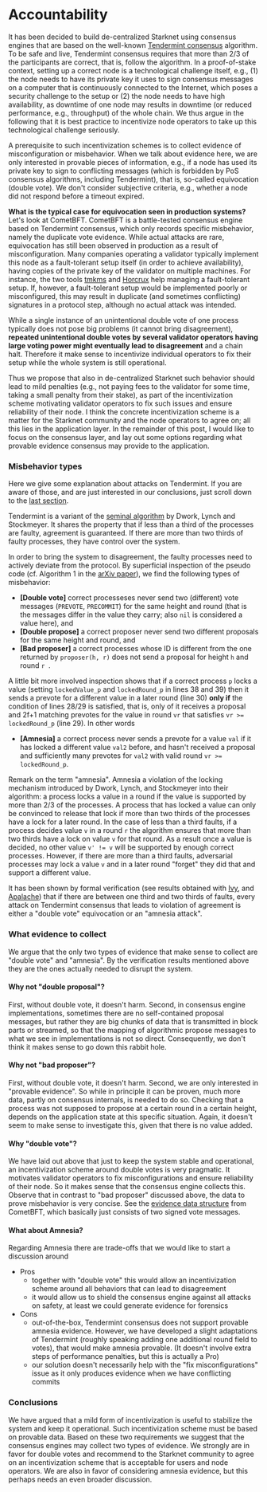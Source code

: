 # Accountability


It has been decided to build de-centralized Starknet using consensus engines that are based on the well-known [Tendermint consensus](https://arxiv.org/abs/1807.04938) algorithm. To be safe and live, Tendermint consensus requires that more than 2/3 of the participants are correct, that is, follow the algorithm. In a proof-of-stake context, setting up a correct node is a technological challenge itself, e.g., (1) the node needs to have its private key it uses to sign consensus messages on a computer that is continuously connected to the Internet, which poses a security challenge to the setup or (2) the node needs to have high availability, as downtime of one node may results in downtime (or reduced performance, e.g., throughput) of the whole chain. We thus argue in the following that it is best practice to incentivize node operators to take up this technological challenge seriously.

A prerequisite to such incentivization schemes is to collect evidence of misconfiguration or misbehavior. When we talk about evidence here, we are only interested in provable pieces of information, e.g., if a node has used its private key to sign to conflicting messages (which is forbidden by PoS consensus algorithms, including Tendermint), that is, so-called equivocation (double vote). We don't consider subjective criteria, e.g., whether a node did not respond before a timeout expired.

**What is the typical case for equivocation seen in production systems?** Let's look at
CometBFT. CometBFT is a battle-tested consensus engine based on Tendermint consensus, which
only records specific misbehavior, namely the duplicate vote evidence. While actual attacks are rare, equivocation has still been observed in production as a result of misconfiguration. Many companies operating a validator typically implement this node as a fault-tolerant setup itself (in order to achieve availability), having copies of the private key of the validator on multiple machines. For instance, the two tools [tmkms](https://github.com/iqlusioninc/tmkms) and [Horcrux](https://github.com/strangelove-ventures/horcrux) help managing a fault-tolerant setup.
If, however, a fault-tolerant setup would be implemented poorly or misconfigured, this may result in duplicate (and sometimes conflicting) signatures in a protocol step, although no actual attack was intended.

While a single instance of an unintentional double vote of one process typically does not pose big problems (it cannot bring disagreement), **repeated unintentional double votes by several validator operators having large voting power might eventually lead to disagreement** and a chain halt. Therefore it make sense to incentivize individual operators to fix their setup while the whole system is still operational.

Thus we propose that also in de-centralized Starknet such behavior should lead to mild penalties (e.g., not paying fees to the validator for some time, taking a small penalty from their stake), as part of the incentivization scheme motivating validator operators to fix such issues and ensure reliability of their node. I think the concrete incentivization scheme is a matter for the Starknet community and the node operators to agree on; all this lies in the application layer. In the remainder of this post, I would like to focus on the consensus layer, and lay out some options regarding what provable evidence consensus may provide to the application.

### Misbehavior types

Here we give some explanation about attacks on Tendermint. If you are aware of those, and are just interested in our conclusions, just scroll down to the [last section](#what-evidence-to-collect).

Tendermint is a variant of the [seminal
algorithm](https://groups.csail.mit.edu/tds/papers/Lynch/MIT-LCS-TM-270.pdf) by
Dwork, Lynch and Stockmeyer. It shares the property that if less than a third of
the processes are faulty, agreement is guaranteed. If there are more than two
thirds of faulty processes, they have control over the system.

In order to bring the system to disagreement, the faulty processes need to
actively deviate from the protocol. By
superficial inspection of the pseudo code (cf. Algorithm 1 in the 
[arXiv paper](https://arxiv.org/abs/1807.04938)), we find the 
following types of misbehavior:

- **[Double vote]** correct processeses never send two (different) vote messages
  (`PREVOTE`, `PRECOMMIT`) for the same height and round (that is the messages
  differ in the value they carry; also `nil` is considered a value here), and
- **[Double propose]** a correct proposer never send two different proposals for
  the same height and round, and
- **[Bad proposer]** a correct processes whose ID is different from the one
  returned by `proposer(h, r)`  does not send a proposal for height `h` and 
  round `r `.

A little bit more involved inspection shows that if a correct process `p` locks a
value (setting `lockedValue_p` and `lockedRound_p` in lines 38 and 39) then it sends
a prevote for a different value in a later round (line 30) **only if** the
condition of lines 28/29 is satisfied, that is, only of it receives a proposal
and 2f+1 matching prevotes for the value in round `vr` that satisfies `vr >=
lockedRound_p` (line 29). In other words

- **[Amnesia]** a correct process never sends a prevote for a value `val` if
  it has locked a different value `val2` before, and hasn't received a proposal
  and sufficiently many prevotes for `val2` with valid round `vr >= lockedRound_p`.

Remark on the term "amnesia". Amnesia a violation of the locking mechanism
introduced by Dwork, Lynch, and Stockmeyer into their algorithm: a process locks
a value in a round if the value is supported by more than 2/3 of the processes. A process that
has locked a value can only be convinced to release that lock if more than two
thirds of the processes have a lock for a later round. In the case of less than
a third faults, if a process decides value `v` in a round `r` the algorithm ensures
that more than two thirds have a lock on value `v` for that round. As a result
once a value is decided, no other value `v' != v` will be supported by enough correct
processes. However, if there are more than a third faults, adversarial processes
may lock a value `v` and in a later round "forget" they did that and support a
different value.

It has been shown by formal verification (see results obtained with
[Ivy](https://github.com/cometbft/cometbft/tree/main/spec/ivy-proofs), and
[Apalache](https://github.com/cometbft/cometbft/blob/main/spec/light-client/accountability/Synopsis.md))
that if there are between one third and two thirds of faults, every attack on
Tendermint consensus that leads to violation of agreement is either a
"double vote" equivocation or an "amnesia attack". 

### What evidence to collect

We argue that the only two types of evidence that make sense to collect are "double vote" and "amnesia". By the verification results mentioned above they are the ones actually needed to disrupt the system. 

#### Why not "double proposal"?

First, without double vote, it doesn't harm. Second, in consensus engine implementations, sometimes there are no self-contained proposal messages, but rather they are big chunks of data that is transmitted in block parts or streamed, so that the mapping of algorithmic propose messages to what we see in implementations is not so direct. Consequently, we don't think it makes sense to go down this rabbit hole.

#### Why not "bad proposer"?

First, without double vote, it doesn't harm. Second, we are only interested in "provable evidence". So while in principle it can be proven, much more data, partly on consensus internals, is needed to do so. Checking that a process was not supposed to propose at a certain round in a certain height, depends on the application state at this specific situation. Again, it doesn't seem to make sense to investigate this, given that there is no value added.

#### Why "double vote"?

We have laid out above that just to keep the system stable and operational, an incentivization scheme around double votes is very pragmatic. It motivates validator operators to fix misconfigurations and ensure reliability of their node.
So it makes sense that the consensus engine collects this. Observe that in contrast to "bad proposer" discussed above, the data to prove misbehavior is very concise. See the [evidence data structure](https://github.com/cometbft/cometbft/blob/main/spec/core/data_structures.md#duplicatevoteevidence) from CometBFT, which basically just consists of two signed vote messages.

#### What about Amnesia?

Regarding Amnesia there are trade-offs that we would like to start a discussion around

- Pros
  - together with "double vote" this would allow an incentivization scheme around all behaviors that can lead to disagreement
  - it would allow us to shield the consensus engine against all attacks on safety, at least we could generate evidence for forensics
- Cons
  - out-of-the-box, Tendermint consensus does not support provable amnesia evidence. However, we have developed a slight adaptations of Tendermint (roughly speaking adding one additional round field to votes), that would make amnesia provable. (It doesn't involve extra steps of performance penalties, but this is actually a Pro)
  - our solution doesn't necessarily help with the "fix misconfigurations" issue as it only produces evidence when we have conflicting commits 

### Conclusions

  We have argued that a mild form of incentivization is useful to stabilize the system and keep it operational. Such incentivization scheme must be based on provable data. Based on these two requirements we suggest that the consensus engines may collect two types of evidence. We strongly are in favor for double votes and recommend to the Starknet community to agree on an incentivization scheme that is acceptable for users and node operators. We are also in favor of considering amnesia evidence, but this perhaps needs an even broader discussion.